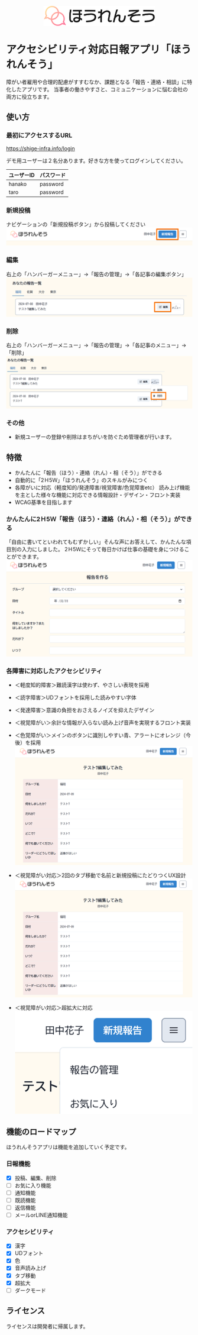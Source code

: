 
<p align="center">
    <img src="public/images/hourensou_logo.svg" alt="ほうれんそうアプリ" width="300">
</p>


# アクセシビリティ対応日報アプリ「ほうれんそう」

障がい者雇用や合理的配慮がすすむなか、課題となる「報告・連絡・相談」に特化したアプリです。
当事者の働きやすさと、コミュニケーションに悩む会社の両方に役立ちます。

## 使い方

### 最初にアクセスするURL
https://shige-infra.info/login

デモ用ユーザーは２名分あります。好きな方を使ってログインしてください。

| ユーザーID | パスワード |
| ---------- | ---------- |
| hanako     | password   |
| taro       | password   |

### 新規投稿
ナビゲーションの「新規投稿ボタン」から投稿してください
![新規投稿](public/DocumentImages/createImage.png)

### 編集
右上の「ハンバーガーメニュー」→「報告の管理」→「各記事の編集ボタン」
![編集](public/DocumentImages/editImage.png)

### 削除
右上の「ハンバーガーメニュー」→「報告の管理」→「各記事のメニュー」→「削除」
![編集](public/DocumentImages/deleteImage.png)

### その他
- 新規ユーザーの登録や削除はまちがいを防ぐため管理者が行います。


## 特徴
- かんたんに「報告（ほう）・連絡（れん）・相（そう）」ができる
- 自動的に「2Ｈ5Ｗ」「ほうれんそう」のスキルがみにつく
- 各障がいに対応（軽度知的/発達障害/視覚障害/色覚障害etc）
読み上げ機能を主とした様々な機能に対応できる情報設計・デザイン・フロント実装
- WCAG基準を目指します

### かんたんに2Ｈ5Ｗ「報告（ほう）・連絡（れん）・相（そう）」ができる

「自由に書いてといわれてもむずかしい」そんな声にお答えして、かんたんな項目別の入力にしました。
2Ｈ5Ｗにそって毎日かけば仕事の基礎を身につけることができます。
![2H5Wにそった報告連絡相談ができる入力画面](public/DocumentImages/easyImage.png)

### 各障害に対応したアクセシビリティ

- ＜軽度知的障害＞難読漢字は使わず、やさしい表現を採用
- ＜読字障害＞UDフォントを採用した読みやすい字体
- ＜発達障害＞意識の負担をおさえるノイズを抑えたデザイン
- ＜視覚障がい＞余計な情報が入らない読み上げ音声を実現するフロント実装
- ＜色覚障がい＞メインのボタンに識別しやすい青、アラートにオレンジ（今後）を採用
![個別の記事画面](public/DocumentImages/main_img.png)

- ＜視覚障がい対応＞2回のタブ移動で名前と新規投稿にたどりつくUX設計
![個別の記事画面](public/DocumentImages/main_img.png)

- ＜視覚障がい対応＞超拡大に対応
![超拡大の画面](public/DocumentImages/kakudai_image.png)


## 機能のロードマップ

ほうれんそうアプリは機能を追加していく予定です。

### 日報機能

- [x] 投稿、編集、削除
- [ ] お気に入り機能
- [ ] 通知機能
- [ ] 既読機能
- [ ] 返信機能
- [ ] メールorLINE通知機能

### アクセシビリティ

- [x] 漢字
- [x] UDフォント
- [x] 色
- [x] 音声読み上げ
- [x] タブ移動
- [x] 超拡大
- [ ] ダークモード

## ライセンス

ライセンスは開発者に帰属します。
